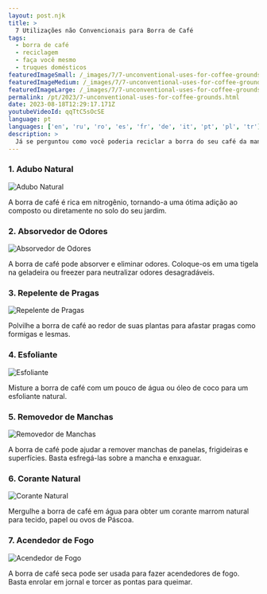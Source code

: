 ```yaml
---
layout: post.njk
title: >
  7 Utilizações não Convencionais para Borra de Café
tags:
  - borra de café
  - reciclagem
  - faça você mesmo
  - truques domésticos
featuredImageSmall: /_images/7/7-unconventional-uses-for-coffee-grounds-cover-pt-small.webp
featuredImageMedium: /_images/7/7-unconventional-uses-for-coffee-grounds-cover-pt-medium.webp
featuredImageLarge: /_images/7/7-unconventional-uses-for-coffee-grounds-cover-pt-large.webp
permalink: /pt/2023/7-unconventional-uses-for-coffee-grounds.html
date: 2023-08-18T12:29:17.171Z
youtubeVideoId: qqTtC5sOcSE
language: pt
languages: ['en', 'ru', 'ro', 'es', 'fr', 'de', 'it', 'pt', 'pl', 'tr']
description: >
  Já se perguntou como você poderia reciclar a borra do seu café da manhã? Aqui está uma lista de sete maneiras inesperadas porém práticas de usar a borra de café em sua vida diária.
---
```


### 1. Adubo Natural

![Adubo Natural](/_images/9/949ae16014c9d952b5120074ac2cf439-medium.webp)

A borra de café é rica em nitrogênio, tornando-a uma ótima adição ao composto ou diretamente no solo do seu jardim.

### 2. Absorvedor de Odores

![Absorvedor de Odores](/_images/4/442b8f8e7b42dca566ac058bc7f55230-medium.webp)

A borra de café pode absorver e eliminar odores. Coloque-os em uma tigela na geladeira ou freezer para neutralizar odores desagradáveis.

### 3. Repelente de Pragas

![Repelente de Pragas](/_images/d/da572aca3b74fb9aa7af0a04a65b2738-medium.webp)

Polvilhe a borra de café ao redor de suas plantas para afastar pragas como formigas e lesmas.

### 4. Esfoliante

![Esfoliante](/_images/a/a7272e8f8347855fddd02b6bc469cce1-medium.webp)

Misture a borra de café com um pouco de água ou óleo de coco para um esfoliante natural.

### 5. Removedor de Manchas

![Removedor de Manchas](/_images/a/af86e31e34bb2fb9de430641d95b741c-medium.webp)

A borra de café pode ajudar a remover manchas de panelas, frigideiras e superfícies. Basta esfregá-las sobre a mancha e enxaguar.

### 6. Corante Natural

![Corante Natural](/_images/4/48c7898cf8e688f0999db7fd209ef69a-medium.webp)

Mergulhe a borra de café em água para obter um corante marrom natural para tecido, papel ou ovos de Páscoa.

### 7. Acendedor de Fogo

![Acendedor de Fogo](/_images/2/2cdf7c624191f3b773f7fa26bbc71b6d-medium.webp)

A borra de café seca pode ser usada para fazer acendedores de fogo. Basta enrolar em jornal e torcer as pontas para queimar.

